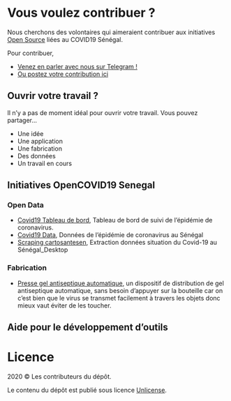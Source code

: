 # Vous voulez contribuer ?
Nous cherchons des volontaires qui aimeraient contribuer aux initiatives [Open Source](https://linux-senegal.github.io/opensource.guide/) liées au COVID19 Sénégal.

Pour contribuer,
* [Venez en parler avec nous sur Telegram !](https://t.me/joinchat/FTjDLBzMD8810utCHGBiIg)
* [Ou postez votre contribution ici](https://github.com/OpenCOVID19-Senegal/Comment-Contribuer/issues)

## Ouvrir votre travail ?
Il n’y a pas de moment idéal pour ouvrir votre travail. Vous pouvez partager...

* Une idée
* Une application
* Une fabrication
* Des données
* Un travail en cours

## Initiatives OpenCOVID19 Senegal

### Open Data

* [Covid19 Tableau de bord](https://github.com/OpenCOVID19-Senegal/Covid19-Tableau-de-bord), Tableau de bord de suivi de l’épidémie de coronavirus.
* [Covid19 Data](https://github.com/OpenCOVID19-Senegal/Covid19-Data), Données de l’épidémie de coronavirus au Sénégal
* [Scraping cartosantesen](https://github.com/OpenCOVID19-Senegal/scraping-cartosantesen), Extraction données situation du Covid-19 au Sénégal_Desktop

### Fabrication

* [Presse gel antiseptique automatique](https://github.com/OpenCOVID19-Senegal/presse-gel-antiseptique-automatique), un dispositif de distribution de gel antiseptique automatique, sans besoin d’appuyer sur la bouteille car on c’est bien que le virus se transmet facilement à travers les objets donc mieux vaut éviter de les toucher.

## Aide pour le développement d’outils


# Licence

2020 © Les contributeurs du dépôt.

Le contenu du dépôt est publié sous licence [Unlicense](https://spdx.org/licenses/Unlicense.html).
